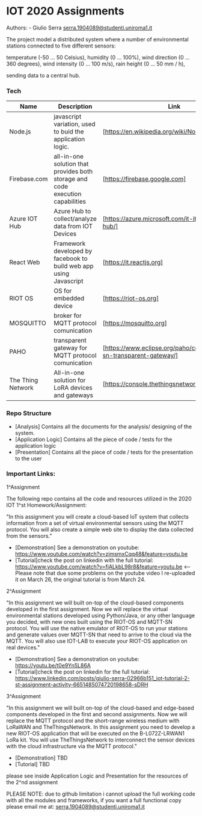# IOT 2020 Assignments
Authors: 
    - Giulio Serra serra.1904089@studenti.uniroma1.it
    
The project model a distributed system where a number of environmental stations connected to five different sensors:

temperature (-50 ... 50 Celsius),
humidity (0 ... 100%),
wind direction (0 ... 360 degrees),
wind intensity (0 ... 100 m/s),
rain height (0 ... 50 mm / h),

sending data to a central hub.

### Tech

| Name |Description | Link |
| ------ | ------ |------|
| Node.js | javascript variation, used to buid the application logic.|[https://en.wikipedia.org/wiki/Node.js] |
| Firebase.com |all-in-one solution that provides both storage and code execution capabilities| [https://firebase.google.com] 
| Azure IOT Hub| Azure Hub to collect/analyze data from IOT Devices |[https://azure.microsoft.com/it-it/services/iot-hub/] |
| React Web| Framework developed by facebook to build web app using Javascript |[https://it.reactjs.org] |
| RIOT OS| OS for embedded device|[https://riot-os.org] |
| MOSQUITTO| broker for MQTT protocol comunication|[https://mosquitto.org] |
| PAHO| transparent gateway for MQTT protocol comunication|[https://www.eclipse.org/paho/components/mqtt-sn-transparent-gateway/] |
| The Thing Network|All-in-one solution for LoRA devices and gateways|[https://console.thethingsnetwork.org] |

### Repo Structure

* [Analysis] Contains all the documents for the analysis/ designing of the system.
* [Application Logic] Contains all the piece of code / tests for the application logic
* [Presentation] Contains all the piece of code / tests for the presentation to the user

### Important Links:
1^Assignment

The following repo contains all the code and resources utilized in the 2020 IOT 1^st Homework/Assignment:

"In this assignment you will create a cloud-based IoT system that collects information from a set of virtual environmental sensors using the MQTT protocol. You will also create a simple web site to display the data collected from the sensors."

* [Demonstration] See a demonstration on youtube: https://www.youtube.com/watch?v=zjmsmxCqq48&feature=youtu.be
* [Tutorial]check the post on linkedin with the full tutorial: https://www.youtube.com/watch?v=fjALkbL98r8&feature=youtu.be <-- Please note that due some problems on the youtube video I re-uploaded it on March 26, the original tutorial is from March 24.

2^Assignment

"In this assignment we will built on-top of the cloud-based components developed in the first assignment. Now we will replace the virtual environmental stations developed using Python/Java, or any other language you decided, with new ones built using the RIOT-OS and MQTT-SN protocol. You will use the native emulator of RIOT-OS to run your stations and generate values over MQTT-SN that need to arrive to the cloud via the MQTT. You will also use IOT-LAB to execute your RIOT-OS application on real devices."

* [Demonstration] See a demonstration on youtube: https://youtu.be/t0e9Yn5L86A
* [Tutorial]check the post on linkedin for the full tutorial: https://www.linkedin.com/posts/giulio-serra-02966b151_iot-tutorial-2-st-assignment-activity-6651485074720198658-sDRH

3^Assignment

"In this assignment we will built on-top of the cloud-based and edge-based components developed in the first and second assignments. Now we will replace the MQTT protocol and the short-range wireless medium with LoRaWAN and TheThingsNetwork. In this assignment you need to develop a new RIOT-OS application that will be executed on the B-L072Z-LRWAN1 LoRa kit. You will use TheThingsNetwork to interconnect the sensor devices with the cloud infrastructure via the MQTT protocol."

* [Demonstration] TBD
* [Tutorial] TBD

please see inside Application Logic and Presentation for the resources of the 2^nd assignment

PLEASE NOTE: due to github limitation i cannot upload the full working code with all the modules and frameworks, if you want a full functional copy please email me at: serra.1904089@studenti.uniroma1.it
